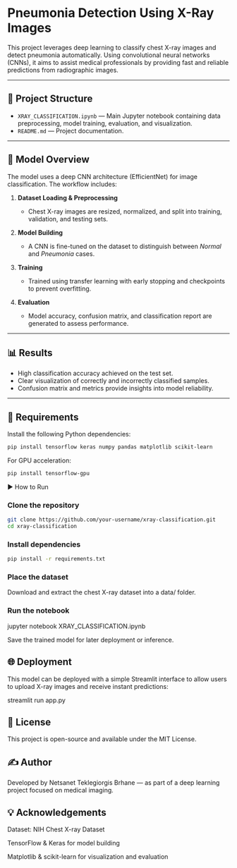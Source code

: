 # Pneumonia Detection Using X-Ray Images

This project leverages deep learning to classify chest X-ray images and detect pneumonia automatically. Using convolutional neural networks (CNNs), it aims to assist medical professionals by providing fast and reliable predictions from radiographic images.

---

## 📁 Project Structure

- `XRAY_CLASSIFICATION.ipynb` — Main Jupyter notebook containing data preprocessing, model training, evaluation, and visualization.
- `README.md` — Project documentation.

---

## 🧠 Model Overview

The model uses a deep CNN architecture (EfficientNet) for image classification. The workflow includes:

1. **Dataset Loading & Preprocessing**  
   - Chest X-ray images are resized, normalized, and split into training, validation, and testing sets.

2. **Model Building**  
   - A CNN is fine-tuned on the dataset to distinguish between *Normal* and *Pneumonia* cases.

3. **Training**  
   - Trained using transfer learning with early stopping and checkpoints to prevent overfitting.

4. **Evaluation**  
   - Model accuracy, confusion matrix, and classification report are generated to assess performance.

---

## 📊 Results

- High classification accuracy achieved on the test set.
- Clear visualization of correctly and incorrectly classified samples.
- Confusion matrix and metrics provide insights into model reliability.

---

## 🧪 Requirements

Install the following Python dependencies:

```bash
pip install tensorflow keras numpy pandas matplotlib scikit-learn
```
For GPU acceleration:
```bash
pip install tensorflow-gpu
```
▶️ How to Run
### Clone the repository
```bash
git clone https://github.com/your-username/xray-classification.git
cd xray-classification
```
### Install dependencies
```bash
pip install -r requirements.txt
```
### Place the dataset

Download and extract the chest X-ray dataset into a data/ folder.

### Run the notebook

jupyter notebook XRAY_CLASSIFICATION.ipynb

Save the trained model for later deployment or inference.

## 🌐 Deployment
This model can be deployed with a simple Streamlit interface to allow users to upload X-ray images and receive instant predictions:

streamlit run app.py
## 📄 License
This project is open-source and available under the MIT License.

## ✍️ Author
Developed by Netsanet Teklegiorgis Brhane — as part of a deep learning project focused on medical imaging.

## 💡 Acknowledgements

Dataset: NIH Chest X-ray Dataset

TensorFlow & Keras for model building

Matplotlib & scikit-learn for visualization and evaluation
